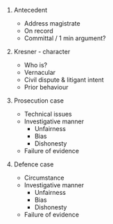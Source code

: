 1.  Antecedent
    - Address magistrate 
    - On record
    - Committal / 1 min argument?

2.  Kresner - character
    - Who is?
    - Vernacular
    - Civil dispute & litigant intent
    - Prior behaviour

3.  Prosecution case
    - Technical issues
    - Investigative manner
      - Unfairness
      - Bias
      - Dishonesty
    - Failure of evidence

4.  Defence case
    - Circumstance 
    - Investigative manner
      - Unfairness
      - Bias
      - Dishonesty
    - Failure of evidence